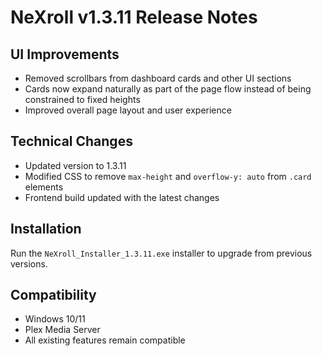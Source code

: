 # NeXroll v1.3.11 Release Notes

## UI Improvements
- Removed scrollbars from dashboard cards and other UI sections
- Cards now expand naturally as part of the page flow instead of being constrained to fixed heights
- Improved overall page layout and user experience

## Technical Changes
- Updated version to 1.3.11
- Modified CSS to remove `max-height` and `overflow-y: auto` from `.card` elements
- Frontend build updated with the latest changes

## Installation
Run the `NeXroll_Installer_1.3.11.exe` installer to upgrade from previous versions.

## Compatibility
- Windows 10/11
- Plex Media Server
- All existing features remain compatible